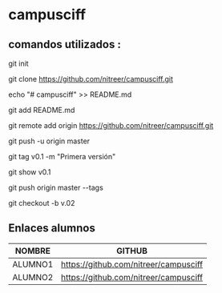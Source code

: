 # campusciff


## comandos utilizados : 



git init

git clone https://github.com/nitreer/campusciff.git

echo "# campusciff" >> README.md


git add README.md

git remote add origin https://github.com/nitreer/campusciff.git

git push -u origin master

git tag v0.1 -m "Primera versión"

git show v0.1

git push origin master --tags


git checkout -b v.02

## Enlaces alumnos ##

| NOMBRE | GITHUB | 
| ------ | ------ | 
|  ALUMNO1  |  https://github.com/nitreer/campusciff  |  
|  ALUMNO2  |  https://github.com/nitreer/campusciff  |   

